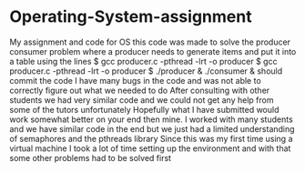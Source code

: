 # Operating-System-assignment
My assignment and code for OS
this code was made to solve the producer consumer problem 
where a  producer needs to generate items and put it into a table
using the lines
$ gcc producer.c -pthread -lrt -o producer
$ gcc producer.c -pthread -lrt -o producer
$ ./producer & ./consumer &
 should commit the code
I have many bugs in the code and was not able to correctly figure out what we needed to do
After consulting  with other students we had very similar code and we could not get any help from some of the tutors unfortunately
Hopefully what I have submitted would work somewhat better on your end then mine.
I worked with many students and we have similar code in the end but we just had a limited understanding of semaphores and the pthreads library 
Since this was my first time using a virtual machine I took a lot of time setting up the environment and with that some other problems had to be solved first
